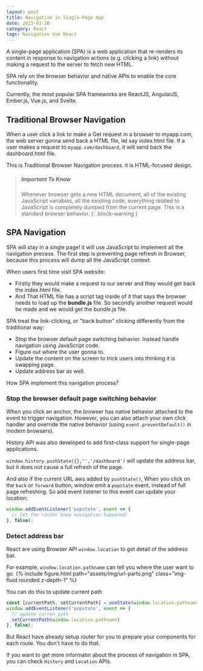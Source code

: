 ```yaml
---
layout: post
title: Navigation in Single-Page App
date: 2023-01-20
category: React
tags: Navigation Vue React
---
```


A single-page application (SPA) is a web application that re-renders its content in response to navigation actions (e.g. clicking a link) without making a request to the server to fetch new HTML.

SPA rely on the browser behavior and native APIs to enable the core functionality.

Currently, the most popular SPA frameworks are ReactJS, AngularJS, Ember.js, Vue.js, and Svelte.

## Traditional Browser Navigation

When a user click a link to make a Get request in a browser to myapp.com, the web server gonna send back a HTML file, let say index.html file. If a user makes a request to `myapp.com/dashboard`, it will send back the dashboard.html file.

This is Traditional Browser Navigation process. it is HTML-focused design.

> ##### <b>Important To Know</b>
>
> Whenever browser gets a new HTML document, all of the existing JavaScript variables, all the existing code, everything related to JavaScript is completely dumped from the current page. This is a standard browser behavior.
{: .block-warning }

## SPA Navigation

SPA will stay in a single page! it will use JavaScript to implement all the navigation precess. The first step is preventing page refresh in Browser, because this process will dump all the JavaScript context.

When users first time visit SPA website: 
- Firstly they would make a request to our server and they would get back the index.html file. 
- And That HTML file has a script tag inside of it that says the browser needs to load up the **bundle.js** file. So secondly another request would be made and we would get the bundle.js file.

SPA treat the link-clicking, or "back button" clicking differently from the traditional way:
- Stop the browser default page switching behavior. Instead handle navigation using JavaScript code.
- Figure out where the user gonna to.
- Update the content on the screen to trick users into thinking it is swapping page.
- Update address bar as well.

How SPA implement this navigation process?

### Stop the browser default page switching behavior

When you click an anchor, the browser has native behavior attached to the event to trigger navigation. However, you can also attach your own click handler and override the native behavior (using `event.preventDefault()` in modern browsers).

History API was also developed to add first-class support for single-page applications.

`window.history.pushState({},'','/dashboard')` will update the address bar, but it does not cause a full refresh of the page. 

And also if the current URL aws added by `pushState()`, When you click on the `back` or `forward` button, window emit a `popstate` event, instead of full page refreshing. 
So add event listener to this event can update your location: 
```js
window.addEventListener('popstate', event => {
  // let the router know navigation happened!
}, false);
```

### Detect address bar

React are using Browser API `window.location` to get detail of the address bar. 

For example, `window.location.pathname` can tell you where the user want to go.
{% include figure.html path="assets/img/url-parts.png" class="img-fluid rounded z-depth-1" %}

You can do this to update current path
```js
const [currentPath, setCurrentPath] = useState(window.location.pathname);
window.addEventListener('popstate', event => {
  // update curren path
  setCurrentPath(window.location.pathname)
}, false);
```

But React have already setup router for you to prepare your components for each route. You don't have to do that.

If you want to get more informatin about the process of navigation in SPA, you can check `History` and `Location` APIs.


